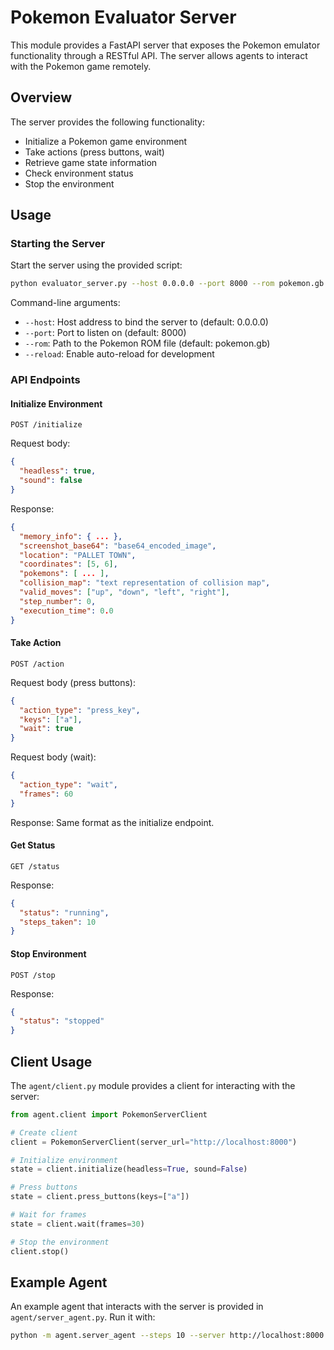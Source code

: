 # Pokemon Evaluator Server

This module provides a FastAPI server that exposes the Pokemon emulator functionality through a RESTful API. The server allows agents to interact with the Pokemon game remotely.

## Overview

The server provides the following functionality:
- Initialize a Pokemon game environment
- Take actions (press buttons, wait)
- Retrieve game state information
- Check environment status
- Stop the environment

## Usage

### Starting the Server

Start the server using the provided script:

```bash
python evaluator_server.py --host 0.0.0.0 --port 8000 --rom pokemon.gb
```

Command-line arguments:
- `--host`: Host address to bind the server to (default: 0.0.0.0)
- `--port`: Port to listen on (default: 8000)
- `--rom`: Path to the Pokemon ROM file (default: pokemon.gb)
- `--reload`: Enable auto-reload for development

### API Endpoints

#### Initialize Environment

```http
POST /initialize
```

Request body:
```json
{
  "headless": true,
  "sound": false
}
```

Response:
```json
{
  "memory_info": { ... },
  "screenshot_base64": "base64_encoded_image",
  "location": "PALLET TOWN",
  "coordinates": [5, 6],
  "pokemons": [ ... ],
  "collision_map": "text representation of collision map",
  "valid_moves": ["up", "down", "left", "right"],
  "step_number": 0,
  "execution_time": 0.0
}
```

#### Take Action

```http
POST /action
```

Request body (press buttons):
```json
{
  "action_type": "press_key",
  "keys": ["a"],
  "wait": true
}
```

Request body (wait):
```json
{
  "action_type": "wait",
  "frames": 60
}
```

Response: Same format as the initialize endpoint.

#### Get Status

```http
GET /status
```

Response:
```json
{
  "status": "running",
  "steps_taken": 10
}
```

#### Stop Environment

```http
POST /stop
```

Response:
```json
{
  "status": "stopped"
}
```

## Client Usage

The `agent/client.py` module provides a client for interacting with the server:

```python
from agent.client import PokemonServerClient

# Create client
client = PokemonServerClient(server_url="http://localhost:8000")

# Initialize environment
state = client.initialize(headless=True, sound=False)

# Press buttons
state = client.press_buttons(keys=["a"])

# Wait for frames
state = client.wait(frames=30)

# Stop the environment
client.stop()
```

## Example Agent

An example agent that interacts with the server is provided in `agent/server_agent.py`. Run it with:

```bash
python -m agent.server_agent --steps 10 --server http://localhost:8000
``` 